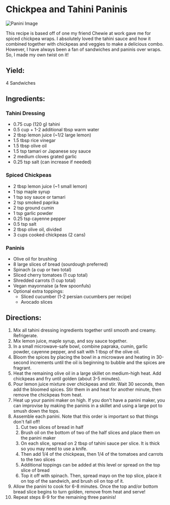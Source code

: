 # Chickpea and Tahini Paninis

![Panini Image](https://app.box.com/shared/static/q297599jwvmerbiw0ikx53u5timk9ml2.jpg)

This recipe is based off of one my friend Chewie at work gave me for spiced chickpea wraps.  I absolutely loved the tahini sauce and how it combined together with chickpeas and veggies to make a delicious combo.  However, I have always been a fan of sandwiches and paninis over wraps.  So, I made my own twist on it!

## Yield: 
4 Sandwiches

## Ingredients:

### Tahini Dressing
- 0.75 cup (120 g) tahini
- 0.5 cup + 1-2 additional tbsp warm water
- 2 tbsp lemon juice (~1/2 large lemon)
- 1.5 tbsp rice vinegar
- 1.5 tbsp olive oil
- 1.5 tsp tamari or Japanese soy sauce
- 2 medium cloves grated garlic
- 0.25 tsp salt (can increase if needed)

### Spiced Chickpeas
- 2 tbsp lemon juice (~1 small lemon)
- 1 tsp maple syrup
- 1 tsp soy sauce or tamari
- 2 tsp smoked paprika
- 2 tsp ground cumin
- 1 tsp garlic powder
- 0.25 tsp cayenne pepper
- 0.5 tsp salt
- 2 tbsp olive oil, divided
- 3 cups cooked chickpeas (2 cans)


### Paninis
- Olive oil for brushing
- 8 large slices of bread (sourdough preferred)
- Spinach (a cup or two total)
- Sliced cherry tomatoes (1 cup total)
- Shredded carrots (1 cup total)
- Vegan mayonnaise (a few spoonfuls)
- Optional extra toppings:
  - Sliced cucumber (1-2 persian cucumbers per recipe)
  - Avocado slices

## Directions:


1. Mix all tahini dressing ingredients together until smooth and creamy. Refrigerate.
2. Mix lemon juice, maple syrup, and soy sauce together.
3. In a small microwave-safe bowl, combine papraka, cumin, garlic powder, cayenne pepper, and salt with 1 tbsp of the olive oil.
4. Bloom the spices by placing the bowl in a microwave and heating in 30-second increments until the oil is beginning to bubble and the spices are fragrant.
5. Heat the remaining olive oil in a large skillet on medium-high heat. Add chickpeas and fry until golden (about 3-5 minutes).
6. Pour lemon juice mixture over chickpeas and stir. Wait 30 seconds, then add the bloomed spices.  Stir them in and heat for another minute, then remove the chickpeas from heat.
7. Heat up your panini maker on high.  If you don't have a panini maker, you can improvise by making the paninis in a skillet and using a large pot to smush down the tops.
8. Assemble each panini.  Note that this order is important so that things don't fall off!
    1. Cut two slices of bread in half
    2. Brush oil on the bottom of two of the half slices and place them on the panini maker
    3. On each slice, spread on 2 tbsp of tahini sauce per slice.  It is thick so you may need to use a knife.
    4. Then add 1/4 of the chickpeas, then 1/4 of the tomatoes and carrots to the two slices
    5. Additional toppings can be added at this level or spread on the top slice of bread
    6. Top it off with spinach.  Then, spread mayo on the top slice, place it on top of the sandwich, and brush oil on top of it.
9. Allow the panini to cook for 6-8 minutes.  Once the top and/or bottom bread slice begins to turn golden, remove from heat and serve!
10. Repeat steps 8-9 for the remaining three paninis!

